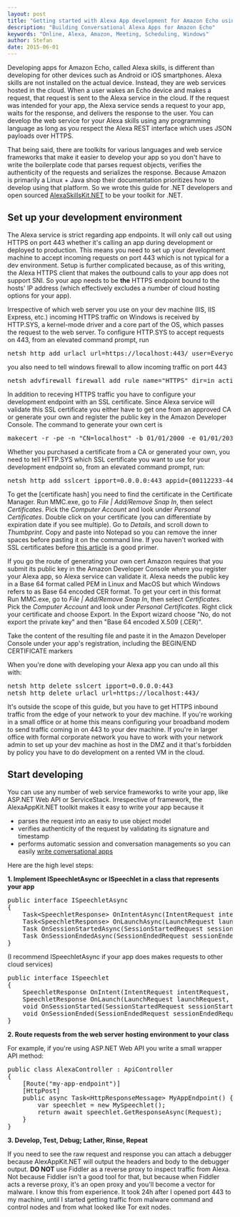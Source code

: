 ```yaml
---
layout: post
title: "Getting started with Alexa App development for Amazon Echo using .NET on Windows"
description: "Building Conversational Alexa Apps for Amazon Echo"
keywords: "Online, Alexa, Amazon, Meeting, Scheduling, Windows"
author: Stefan
date: 2015-06-01
---
```

<p>Developing apps for Amazon Echo, called Alexa skills, is different than developing for other devices such as Android or iOS smartphones. Alexa skills are not installed on the actual device. Instead, they are web services hosted in the cloud. When a user wakes an Echo device and makes a request, that request is sent to the Alexa service in the cloud. If the request was intended for your app, the Alexa service sends a request to your app, waits for the response, and delivers the response to the user. You can develop the web service for your Alexa skills using any programming language as long as you respect the Alexa REST interface which uses JSON payloads over HTTPS.<!--more--></p>
<p>That being said, there are toolkits for various languages and web service frameworks that make it easier to develop your app so you don't have to write the boilerplate code that parses request objects, verifies the authenticity of the requests and serializes the response. Because Amazon is primarily a Linux + Java shop their documentation prioritizes how to develop using that platform. So we wrote this guide for .NET developers and open sourced&nbsp;<a href="https://github.com/AreYouFreeBusy/AlexaSkillsKit.NET">AlexaSkillsKit.NET</a> to be your toolkit for .NET.</p>
<h2>Set up your development environment</h2>
<p>The Alexa service is strict regarding app endpoints. It will only call out using HTTPS on port 443 whether it's calling an app during development or deployed to production. This means you need to set up your development machine to accept incoming requests on port 443 which is not typical for a dev environment. Setup is further complicated because, as of this writing, the Alexa HTTPS client that makes the outbound calls to your app does not support SNI. So your app needs to be <strong>the</strong> HTTPS endpoint bound to the hosts' IP address (which effectively excludes a number of cloud hosting options for your app).</p>
<p>Irrespective of which web server you use on your dev machine (IIS, IIS Express, etc.) incoming HTTPS traffic on Windows is received by HTTP.SYS, a kernel-mode driver and a core part of the OS, which passes the request to the web server. To configure HTTP.SYS to accept requests on 443, from an elevated command prompt, run</p>
<pre>netsh http add urlacl url=https://localhost:443/ user=Everyone</pre>
<p>you also need to tell windows firewall to allow incoming traffic on port 443</p>
<pre>netsh advfirewall firewall add rule name="HTTPS" dir=in action=allow protocol=TCP localport=443</pre>
<p>In addition to receving HTTPS traffic you have to configure your development endpoint with an SSL certificate. Since Alexa service will validate this SSL certificate you either have to get one from an approved CA or generate your own and register the public key in the Amazon Developer Console. The command to generate your own cert is</p>
<pre>makecert -r -pe -n "CN=localhost" -b 01/01/2000 -e 01/01/2036 -eku 1.3.6.1.5.5.7.3.1 -ss my -sr localMachine -sky exchange -sp "Microsoft RSA SChannel Cryptographic Provider" -sy 12</pre>
<p>Whether you purchased a certificate from a CA or generated your own, you need to tell HTTP.SYS which SSL certificate you want to use for your development endpoint so, from an elevated command prompt, run:</p>
<pre>netsh http add sslcert ipport=0.0.0.0:443 appid={00112233-4455-6677-8899-AABBCCDDEEFF} certhash=[certificate hash]</pre>
<p>To get the [certificate hash] you need to find the certificate in the Certificate Manager. Run MMC.exe, go to <em>File | Add/Remove Snap In</em>, then select <em>Certificates</em>. Pick the <em>Computer Account</em> and look under <em>Personal Certificates</em>. Double click on your certificate (you can differentiate by expiration date if you see multiple). Go to <em>Details</em>, and scroll down to <em>Thumbprint</em>. Copy and paste into Notepad so you can remove the inner spaces before pasting it on the command line. If you haven't worked with SSL certificates before&nbsp;<a href="http://blogs.msdn.com/b/benjaminperkins/archive/2014/05/05/make-your-own-ssl-certificate-for-testing-and-learning.aspx">this article</a> is a good primer.</p>
<p>If you go the route of generating your own cert Amazon requires that you submit its public key in the Amazon Developer Console where you register your Alexa app, so Alexa service can validate it. Alexa needs the public key in a Base 64 format called PEM in Linux and MacOS but which Windows refers to as Base 64 encoded CER format. To get your cert in this format Run MMC.exe, go to <em>File | Add/Remove Snap In</em>, then select <em>Certificates</em>. Pick the <em>Computer Account</em> and look under <em>Personal Certificates</em>. Right click your certificate and choose Export. In the Export wizard choose "No, do not export the private key" and then "Base 64 encoded X.509 (.CER)".</p>
<p>Take the content of the resulting file and paste it in the Amazon Developer Console under your app's registration, including the BEGIN/END CERTIFICATE markers</p>
<p>When you're done with developing your Alexa app you can undo all this with:</p>
<pre>netsh http delete sslcert ipport=0.0.0.0:443<br>netsh http delete urlacl url=https://localhost:443/</pre>
<p>It's outside the scope of this guide, but you have to get HTTPS inbound traffic from the edge of your network to your dev machine. If you're working in a small office or at home this means configuring your broadband modem to send traffic coming in on 443 to your dev machine. If you're in larger office with formal corporate network you have to work with your network admin to set up your dev machine as host in the DMZ and it that's forbidden by policy you have to do development on a rented VM in the cloud.</p>
<h2>Start developing</h2>
<p>You can use any number of web service frameworks to write your app, like ASP.NET Web API or ServiceStack. Irrespective of framework, the AlexaAppKit.NET toolkit makes it easy to write your app because it</p>
<ul>
<li>parses the request into an easy to use object model</li>
<li>verifies authenticity of the request by validating its signature and timestamp</li>
<li>performs automatic session and conversation managements so you can easily <a href="https://freebusy.io/blog/building-conversational-alexa-apps-for-amazon-echo">write conversational apps</a></li>
</ul>
<p>Here are the high level steps:</p>
<p><strong>1. Implement ISpeechletAsync or ISpeechlet in a class that represents your app</strong></p>
<pre>public interface ISpeechletAsync<br>{<br>&nbsp;&nbsp;&nbsp; Task&lt;SpeechletResponse&gt; OnIntentAsync(IntentRequest intentRequest, Session session);<br>&nbsp;&nbsp;&nbsp; Task&lt;SpeechletResponse&gt; OnLaunchAsync(LaunchRequest launchRequest, Session session);<br>&nbsp;&nbsp;&nbsp; Task OnSessionStartedAsync(SessionStartedRequest sessionStartedRequest, Session session);<br>&nbsp;&nbsp;&nbsp; Task OnSessionEndedAsync(SessionEndedRequest sessionEndedRequest, Session session);<br>}</pre>
<p>(I recommend ISpeechletAsync if your app does makes requests to other cloud services)</p>
<pre>public interface ISpeechlet<br>{<br>&nbsp;&nbsp;&nbsp; SpeechletResponse OnIntent(IntentRequest intentRequest, Session session);<br>&nbsp;&nbsp;&nbsp; SpeechletResponse OnLaunch(LaunchRequest launchRequest, Session session);<br>&nbsp;&nbsp;&nbsp; void OnSessionStarted(SessionStartedRequest sessionStartedRequest, Session session);<br>&nbsp;&nbsp;&nbsp; void OnSessionEnded(SessionEndedRequest sessionEndedRequest, Session session);<br>}</pre>
<p><strong>2. Route requests from the web server hosting environment to your class</strong></p>
<p>For example, if you're using ASP.NET Web API you write a small wrapper API method:</p>
<pre>public class AlexaController : ApiController<br>{<br>&nbsp;&nbsp;&nbsp; [Route("my-app-endpoint")]<br>&nbsp;&nbsp;&nbsp; [HttpPost]<br>&nbsp;&nbsp;&nbsp; public async Task&lt;HttpResponseMessage&gt; MyAppEndpoint() {<br>&nbsp;&nbsp;&nbsp;&nbsp;&nbsp;&nbsp;&nbsp; var speechlet = new MySpeechlet();<br>&nbsp;&nbsp;&nbsp;&nbsp;&nbsp;&nbsp;&nbsp; return await speechlet.GetResponseAsync(Request);<br>&nbsp;&nbsp;&nbsp; }<br>}</pre>
<p><strong>3. Develop, Test, Debug; Lather, Rinse, Repeat</strong></p>
<p>If you need to see the raw request and response you can attach a debugger because AlexAppKit.NET will output the headers and body to the debugger output. <strong>DO NOT</strong> use Fiddler as a reverse proxy to inspect traffic from Alexa. Not because Fiddler isn't a good tool for that, but because when Fiddler acts a reverse proxy, it's an open proxy and you'll become a vector for malware. I know this from experience. It took 24h after I opened port 443 to my machine, until I started getting traffic from malware command and control nodes and from what looked like Tor exit nodes.<br><br></p>
